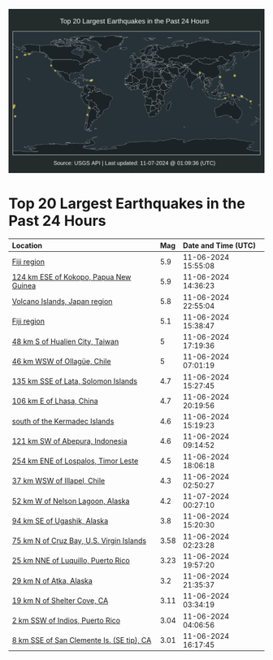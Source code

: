 ![Map](./map.png)

# Top 20 Largest Earthquakes in the Past 24 Hours

| Location | Mag | Date and Time (UTC) |
|:---|:---|:---|
| [Fiji region](https://earthquake.usgs.gov/earthquakes/eventpage/us7000nq9w) | 5.9 | 11-06-2024 15:55:08 |
| [124 km ESE of Kokopo, Papua New Guinea](https://earthquake.usgs.gov/earthquakes/eventpage/us7000nq9e) | 5.9 | 11-06-2024 14:36:23 |
| [Volcano Islands, Japan region](https://earthquake.usgs.gov/earthquakes/eventpage/us7000nqb9) | 5.8 | 11-06-2024 22:55:04 |
| [Fiji region](https://earthquake.usgs.gov/earthquakes/eventpage/us7000nq9t) | 5.1 | 11-06-2024 15:38:47 |
| [48 km S of Hualien City, Taiwan](https://earthquake.usgs.gov/earthquakes/eventpage/us7000nqa4) | 5 | 11-06-2024 17:19:36 |
| [46 km WSW of Ollagüe, Chile](https://earthquake.usgs.gov/earthquakes/eventpage/us7000nq7d) | 5 | 11-06-2024 07:01:19 |
| [135 km SSE of Lata, Solomon Islands](https://earthquake.usgs.gov/earthquakes/eventpage/us7000nq9s) | 4.7 | 11-06-2024 15:27:45 |
| [106 km E of Lhasa, China](https://earthquake.usgs.gov/earthquakes/eventpage/us7000nqak) | 4.7 | 11-06-2024 20:19:56 |
| [south of the Kermadec Islands](https://earthquake.usgs.gov/earthquakes/eventpage/us7000nq9q) | 4.6 | 11-06-2024 15:19:23 |
| [121 km SW of Abepura, Indonesia](https://earthquake.usgs.gov/earthquakes/eventpage/us7000nq8q) | 4.6 | 11-06-2024 09:14:52 |
| [254 km ENE of Lospalos, Timor Leste](https://earthquake.usgs.gov/earthquakes/eventpage/us7000nqa7) | 4.5 | 11-06-2024 18:06:18 |
| [37 km WSW of Illapel, Chile](https://earthquake.usgs.gov/earthquakes/eventpage/us7000nq6n) | 4.3 | 11-06-2024 02:50:27 |
| [52 km W of Nelson Lagoon, Alaska](https://earthquake.usgs.gov/earthquakes/eventpage/us7000nqbt) | 4.2 | 11-07-2024 00:27:10 |
| [94 km SE of Ugashik, Alaska](https://earthquake.usgs.gov/earthquakes/eventpage/ak024eal6sbi) | 3.8 | 11-06-2024 15:20:30 |
| [75 km N of Cruz Bay, U.S. Virgin Islands](https://earthquake.usgs.gov/earthquakes/eventpage/pr2024311000) | 3.58 | 11-06-2024 02:23:28 |
| [25 km NNE of Luquillo, Puerto Rico](https://earthquake.usgs.gov/earthquakes/eventpage/pr71464988) | 3.23 | 11-06-2024 19:57:20 |
| [29 km N of Atka, Alaska](https://earthquake.usgs.gov/earthquakes/eventpage/av93351888) | 3.2 | 11-06-2024 21:35:37 |
| [19 km N of Shelter Cove, CA](https://earthquake.usgs.gov/earthquakes/eventpage/nc75083086) | 3.11 | 11-06-2024 03:34:19 |
| [2 km SSW of Indios, Puerto Rico](https://earthquake.usgs.gov/earthquakes/eventpage/pr71464938) | 3.04 | 11-06-2024 04:06:56 |
| [8 km SSE of San Clemente Is. (SE tip), CA](https://earthquake.usgs.gov/earthquakes/eventpage/ci40788607) | 3.01 | 11-06-2024 16:17:45 |
